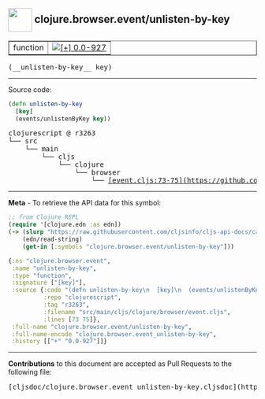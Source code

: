 ## <img width="48px" valign="middle" src="http://i.imgur.com/Hi20huC.png"> clojure.browser.event/unlisten-by-key

 <table border="1">
<tr>

<td>function</td>
<td><a href="https://github.com/cljsinfo/cljs-api-docs/tree/0.0-927"><img valign="middle" alt="[+] 0.0-927" src="https://img.shields.io/badge/+-0.0--927-lightgrey.svg"></a> </td>
</tr>
</table>

 <samp>
(__unlisten-by-key__ key)<br>
</samp>

---





Source code:

```clj
(defn unlisten-by-key
  [key]
  (events/unlistenByKey key))
```

 <pre>
clojurescript @ r3263
└── src
    └── main
        └── cljs
            └── clojure
                └── browser
                    └── <ins>[event.cljs:73-75](https://github.com/clojure/clojurescript/blob/r3263/src/main/cljs/clojure/browser/event.cljs#L73-L75)</ins>
</pre>


---

__Meta__ - To retrieve the API data for this symbol:

```clj
;; from Clojure REPL
(require '[clojure.edn :as edn])
(-> (slurp "https://raw.githubusercontent.com/cljsinfo/cljs-api-docs/catalog/cljs-api.edn")
    (edn/read-string)
    (get-in [:symbols "clojure.browser.event/unlisten-by-key"]))
```

```clj
{:ns "clojure.browser.event",
 :name "unlisten-by-key",
 :type "function",
 :signature ["[key]"],
 :source {:code "(defn unlisten-by-key\n  [key]\n  (events/unlistenByKey key))",
          :repo "clojurescript",
          :tag "r3263",
          :filename "src/main/cljs/clojure/browser/event.cljs",
          :lines [73 75]},
 :full-name "clojure.browser.event/unlisten-by-key",
 :full-name-encode "clojure.browser.event_unlisten-by-key",
 :history [["+" "0.0-927"]]}

```

---

__Contributions__ to this document are accepted as Pull Requests to the following file:

 <pre>
[cljsdoc/clojure.browser.event_unlisten-by-key.cljsdoc](https://github.com/cljsinfo/cljs-api-docs/blob/master/cljsdoc/clojure.browser.event_unlisten-by-key.cljsdoc)
</pre>

